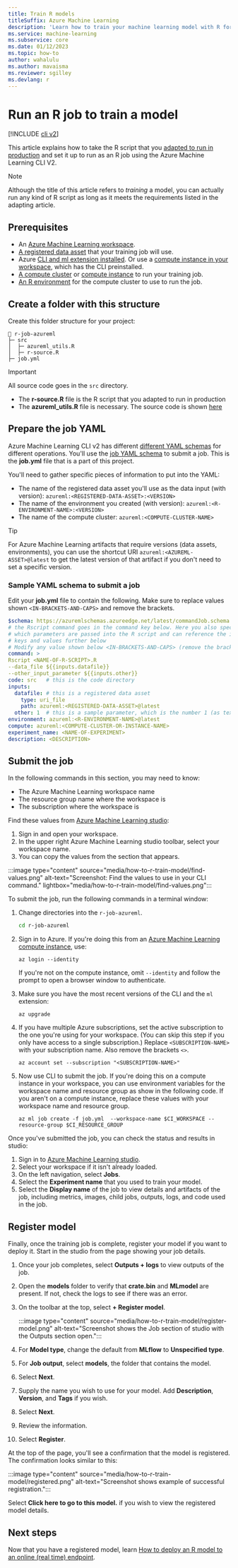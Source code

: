 ```yaml
---
title: Train R models
titleSuffix: Azure Machine Learning
description: 'Learn how to train your machine learning model with R for use in Azure Machine Learning.'
ms.service: machine-learning
ms.subservice: core
ms.date: 01/12/2023
ms.topic: how-to
author: wahalulu
ms.author: mavaisma
ms.reviewer: sgilley
ms.devlang: r
---
```


# Run an R job to train a model

[!INCLUDE [cli v2](includes/machine-learning-cli-v2.md)]

This article explains how to take the R script that you [adapted to run in production](how-to-r-modify-script-for-production.md) and set it up to run as an R job using the Azure Machine Learning CLI V2.

> [!NOTE]
> Although the title of this article refers to _training_ a model, you can actually run any kind of R script as long as it meets the requirements listed in the adapting article.

## Prerequisites

- An [Azure Machine Learning workspace](quickstart-create-resources.md).
- [A registered data asset](how-to-create-data-assets.md) that your training job will use.
- Azure [CLI and ml extension installed](how-to-configure-cli.md).  Or use a [compute instance in your workspace](quickstart-create-resources.md), which has the CLI preinstalled.
- [A compute cluster](how-to-create-attach-compute-cluster.md) or [compute instance](quickstart-create-resources.md#create-a-compute-instance) to run your training job.
- [An R environment](how-to-r-modify-script-for-production.md#create-an-environment) for the compute cluster to use to run the job.

## Create a folder with this structure

Create this folder structure for your project:

```
📁 r-job-azureml
├─ src
│  ├─ azureml_utils.R
│  ├─ r-source.R
├─ job.yml
```

> [!IMPORTANT]
> All source code goes in the `src` directory.

* The **r-source.R** file is the R script that you adapted to run in production
* The **azureml_utils.R** file is necessary. The source code is shown [here](how-to-r-modify-script-for-production.md#source-the-azureml_utilsr-helper-script)



## Prepare the job YAML

Azure Machine Learning CLI v2 has different [different YAML schemas](reference-yaml-overview.md) for different operations. You'll use the [job YAML schema](reference-yaml-job-command.md) to submit a job. This is the **job.yml** file that is a part of this project.

You'll need to gather specific pieces of information to put into the YAML:

- The name of the registered data asset you'll use as the data input (with version): `azureml:<REGISTERED-DATA-ASSET>:<VERSION>`
- The name of the environment you created (with version): `azureml:<R-ENVIRONMENT-NAME>:<VERSION>`
- The name of the compute cluster: `azureml:<COMPUTE-CLUSTER-NAME>`


> [!TIP]
> For Azure Machine Learning artifacts that require versions (data assets, environments), you can use the shortcut URI `azureml:<AZUREML-ASSET>@latest` to get the latest version of that artifact if you don't need to set a specific version.


### Sample YAML schema to submit a job

Edit your **job.yml** file to contain the following.  Make sure to replace values shown `<IN-BRACKETS-AND-CAPS>` and remove the brackets.

```yml
$schema: https://azuremlschemas.azureedge.net/latest/commandJob.schema.json
# the Rscript command goes in the command key below. Here you also specify 
# which parameters are passed into the R script and can reference the input
# keys and values further below
# Modify any value shown below <IN-BRACKETS-AND-CAPS> (remove the brackets)
command: >
Rscript <NAME-OF-R-SCRIPT>.R
--data_file ${{inputs.datafile}}  
--other_input_parameter ${{inputs.other}}
code: src   # this is the code directory
inputs:
  datafile: # this is a registered data asset
    type: uri_file
    path: azureml:<REGISTERED-DATA-ASSET>@latest
  other: 1  # this is a sample parameter, which is the number 1 (as text)
environment: azureml:<R-ENVIRONMENT-NAME>@latest
compute: azureml:<COMPUTE-CLUSTER-OR-INSTANCE-NAME>
experiment_name: <NAME-OF-EXPERIMENT>
description: <DESCRIPTION>
```

## Submit the job

In the following commands in this section, you may need to know:

- The Azure Machine Learning workspace name
- The resource group name where the workspace is
- The subscription where the workspace is

Find these values from [Azure Machine Learning studio](https://ml.azure.com):

1. Sign in and open your workspace.
1. In the upper right Azure Machine Learning studio toolbar, select your workspace name.
1. You can copy the values from the section that appears.  

:::image type="content" source="media/how-to-r-train-model/find-values.png" alt-text="Screenshot: Find the values to use in your CLI command." lightbox="media/how-to-r-train-model/find-values.png":::

To submit the job, run the following commands in a terminal window:

1. Change directories into the `r-job-azureml`.

    ```bash
    cd r-job-azureml
    ```

1. Sign in to Azure.  If you're doing this from an [Azure Machine Learning compute instance](quickstart-create-resources.md#create-a-compute-instance), use:

    ```azurecli
    az login --identity
    ```

    If you're not on the compute instance, omit `--identity` and follow the prompt to open a browser window to authenticate.

1. Make sure you have the most recent versions of the CLI and the `ml` extension:
    
    ```azurecli
    az upgrade
    ```

1. If you have multiple Azure subscriptions, set the active subscription to the one you're using for your workspace. (You can skip this step if you only have access to a single subscription.)  Replace `<SUBSCRIPTION-NAME>` with your subscription name.  Also remove the brackets `<>`.

    ```azurecli
    az account set --subscription "<SUBSCRIPTION-NAME>"
    ```

1. Now use CLI to submit the job. If you're doing this on a compute instance in your workspace, you can use environment variables for the workspace name and resource group as show in the following code.  If you aren't on a compute instance, replace these values with your workspace name and resource group.

    ```azurecli
    az ml job create -f job.yml  --workspace-name $CI_WORKSPACE --resource-group $CI_RESOURCE_GROUP
    ```

Once you've submitted the job, you can check the status and results in studio:

1. Sign in to [Azure Machine Learning studio](https://ml.azure.com).
1. Select your workspace if it isn't already loaded.
1. On the left navigation, select **Jobs**.
1. Select the **Experiment name** that you used to train your model.
1. Select the **Display name** of the job to view details and artifacts of the job, including metrics, images, child jobs, outputs, logs, and code used in the job.  


## Register model

Finally, once the training job is complete, register your model if you want to deploy it.  Start in the studio from the page showing your job details.

1. Once your job completes, select **Outputs + logs** to view outputs of the job.
1. Open the **models** folder to verify that **crate.bin** and **MLmodel** are present.  If not, check the logs to see if there was an error.
1. On the toolbar at the top, select **+ Register model**.

    :::image type="content" source="media/how-to-r-train-model/register-model.png" alt-text="Screenshot shows the Job section of studio with the Outputs section open.":::

1. For **Model type**, change the default from **MLflow** to **Unspecified type**.
1. For **Job output**, select **models**, the folder that contains the model.
1. Select **Next**.
1. Supply the name you wish to use for your model.  Add **Description**, **Version**, and **Tags** if you wish.
1. Select **Next**.
1. Review the information.
1. Select **Register**.

At the top of the page, you'll see a confirmation that the model is registered.  The confirmation looks similar to this:

:::image type="content" source="media/how-to-r-train-model/registered.png" alt-text="Screenshot shows example of successful registration.":::

Select **Click here to go to this model.** if you wish to view the registered model details.

## Next steps
 
Now that you have a registered model, learn [How to deploy an R model to an online (real time) endpoint](how-to-r-deploy-r-model.md).
